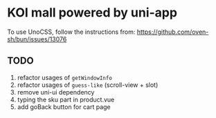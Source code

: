# KOI mall powered by uni-app

To use UnoCSS, follow the instructions from:
https://github.com/oven-sh/bun/issues/13076

## TODO
1. refactor usages of `getWindowInfo`
2. refactor usages of `guess-like` (scroll-view + slot)
3. remove uni-ui dependency
4. typing the sku part in product.vue
5. add goBack button for cart page
